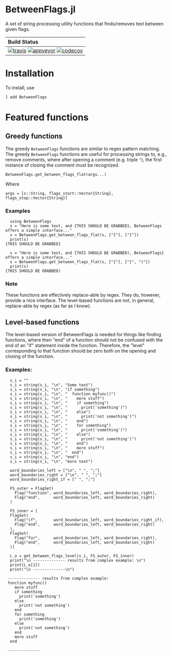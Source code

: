 # BetweenFlags.jl

A set of string processing utility functions that finds/removes text between given flags.

| **Build Status**                                                                                                     |
|:---------------------------------------------------------------------------------------------------------------------|
| [![travis][travis-img]][travis-url] [![appveyor][appveyor-img]][appveyor-url] [![codecov][codecov-img]][codecov-url] |

[travis-img]: https://travis-ci.org/charleskawczynski/BetweenFlags.jl.svg?branch=master
[travis-url]: https://travis-ci.org/charleskawczynski/BetweenFlags.jl

[appveyor-img]: https://ci.appveyor.com/api/projects/status/ca6lgtt9f8e42o4f?svg=true
[appveyor-url]: https://ci.appveyor.com/project/charleskawczynski/betweenflags-jl

[codecov-img]: https://codecov.io/gh/charleskawczynski/BetweenFlags.jl/branch/master/graph/badge.svg
[codecov-url]: https://codecov.io/gh/charleskawczynski/BetweenFlags.jl

# Installation

To install, use

`] add BetweenFlags`

# Featured functions

## Greedy functions
  The greedy `BetweenFlags` functions are similar to regex pattern matching.
  The greedy `BetweenFlags` functions are useful for processing strings to, e.g., remove comments,
  where after opening a comment (e.g. triple `"`), the first instance of closing the comment must be recognized.

`BetweenFlags.get_between_flags_flat(args...)`

Where

`args = [s::String, flags_start::Vector{String}, flags_stop::Vector{String}]`

### Examples

```
  using BetweenFlags
  s = "Here is some text, and {THIS SHOULD BE GRABBED}, BetweenFlags offers a simple interface..."
  s = BetweenFlags.get_between_flags_flat(s, ["{"], ["}"])
  print(s)
{THIS SHOULD BE GRABBED}

  s = "Here is some text, and {THIS SHOULD BE GRABBED), BetweenFlags} offers a simple interface..."
  s = BetweenFlags.get_between_flags_flat(s, ["{"], ["}", ")"])
  print(s)
{THIS SHOULD BE GRABBED)
```

### Note
These functions are effectively replace-able by regex. They do, however,
provide a nice interface. The level-based functions are not, in general,
replace-able by regex (as far as I know).

## Level-based functions
  The level-based version of BetweenFlags is needed for things
  like finding functions, where then "end" of a function should
  not be confused with the end of an "if" statement inside the
  function. Therefore, the "level" corresponding to that function
  should be zero both on the opening and closing of the function.

###  Examples:

```
  s_i = ""
  s_i = string(s_i, "\n", "Some text")
  s_i = string(s_i, "\n", "if something")
  s_i = string(s_i, "\n", "  function myfunc()")
  s_i = string(s_i, "\n", "    more stuff")
  s_i = string(s_i, "\n", "    if something")
  s_i = string(s_i, "\n", "      print('something')")
  s_i = string(s_i, "\n", "    else")
  s_i = string(s_i, "\n", "      print('not something')")
  s_i = string(s_i, "\n", "    end")
  s_i = string(s_i, "\n", "    for something")
  s_i = string(s_i, "\n", "      print('something')")
  s_i = string(s_i, "\n", "    else")
  s_i = string(s_i, "\n", "      print('not something')")
  s_i = string(s_i, "\n", "    end")
  s_i = string(s_i, "\n", "    more stuff")
  s_i = string(s_i, "\n", "  end")
  s_i = string(s_i, "\n", "end")
  s_i = string(s_i, "\n", "more text")

  word_boundaries_left = ["\n", " ", ";"]
  word_boundaries_right = ["\n", " ", ";"]
  word_boundaries_right_if = [" ", ";"]

  FS_outer = FlagSet(
    Flag("function", word_boundaries_left, word_boundaries_right),
    Flag("end",      word_boundaries_left, word_boundaries_right)
  )

  FS_inner = [
  FlagSet(
    Flag("if",       word_boundaries_left, word_boundaries_right_if),
    Flag("end",      word_boundaries_left, word_boundaries_right)
  ),
  FlagSet(
    Flag("for",      word_boundaries_left, word_boundaries_right),
    Flag("end",      word_boundaries_left, word_boundaries_right)
  )]

  L_o = get_between_flags_level(s_i, FS_outer, FS_inner)
  print("\n -------------- results from complex example: \n")
  print(L_o[1])
  print("\n --------------\n")

 -------------- results from complex example:
 function myfunc()
    more stuff
    if something
      print('something')
    else
      print('not something')
    end
    for something
      print('something')
    else
      print('not something')
    end
    more stuff
  end

 --------------

```
